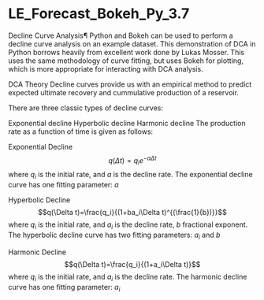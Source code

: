 # LE_Forecast_Bokeh_Py_3.7
 Decline Curve Analysis¶ Python and Bokeh can be used to perform a decline curve analysis on an example dataset. This demonstration of DCA in Python borrows heavily from excellent work done by Lukas Mosser. This uses the same methodology of curve fitting, but uses Bokeh for plotting, which is more appropriate for interacting with DCA analysis.

DCA Theory
Decline curves provide us with an empirical method to predict expected ultimate recovery and cummulative production of a reservoir.

There are three classic types of decline curves:

Exponential decline
Hyperbolic decline
Harmonic decline
The production rate as a function of time is given as follows:

Exponential Decline
$$q(\Delta t)=q_i e^{-a\Delta t}$$
where $q_i$ is the initial rate, and $a$ is the decline rate. The exponential decline curve has one fitting parameter: $a$

Hyperbolic Decline
$$q(\Delta t)=\frac{q_i}{(1+ba_i\Delta t)^{(\frac{1}{b})}}$$
where $q_i$ is the initial rate, and $a_i$ is the decline rate, $b$ fractional exponent. The hyperbolic decline curve has two fitting parameters: $a_i$ and $b$

Harmonic Decline
$$q(\Delta t)=\frac{q_i}{(1+a_i\Delta t)}$$
where $q_i$ is the initial rate, and $a_i$ is the decline rate. The harmonic decline curve has one fitting parameter: $a_i$
